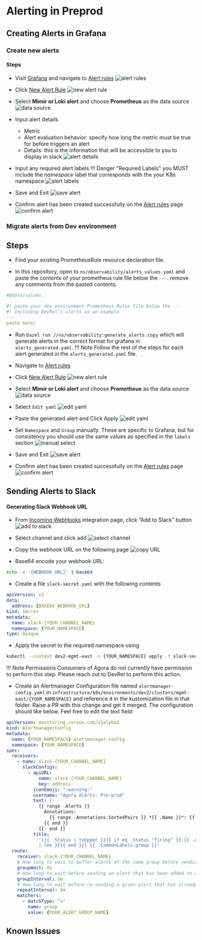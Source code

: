 # Alerting in Preprod
## Creating Alerts in Grafana

### Create new alerts
#### Steps

- Visit [Grafana](https://athena.agora-dev.w3n.io/grafana) and navigate to [Alert rules](https://athena.agora-dev.w3n.io/grafana/alerting/list)
![alert rules](screenshots/alert-rules.png)

- Click [New Alert Rule](https://athena.agora-dev.w3n.io/grafana/alerting/new?returnTo=%2Falerting%2Flist)
![new alert rule](screenshots/new-alert.png)

- Select **Mimir or Loki alert** and choose **Prometheus** as the data source
![data source](screenshots/data-source.png)

- Input alert details
  -  Metric
  -  Alert evaluation behavior: specify how long the metric must be true for before triggers an alert
  -  Details: this is the information that will be accessible to you to display in slack 
![alert details](screenshots/alert-details.png)

- Input any required alert labels
!!! Danger "Required Labels"
    you MUST include the _namespace_ label that corresponds with the your K8s namespace
![alert labels](screenshots/alert-labels.png)

- Save and Exit
![save alert](screenshots/alert-save.png)

- Confirm alert has been created successfully on the [Alert rules](https://athena.agora-dev.w3n.io/grafana/alerting/list) page
![confirm alert](screenshots/alert-confirm.png)

### Migrate alerts from Dev environment
## Steps
 
- Find your existing PrometheusRule resource declaration file.

- In this repository, open to `ns/observability/alerts_values.yaml` and paste the contents of your prometheus rule file below the `---`. remove any comments from the pasted contents.
```yaml
#@data/values

#! paste your dev environment Prometheus Rules file below the ---
#! Including DevRel's alerts as an example
---
paste here!
```

- Run `bazel run //ns/observability:generate_alerts.copy` which will generate alerts in the correct format for grafana in `alerts_generated.yaml`. 
  !!! Note
      Follow the rest of the steps for each alert generated in the `alerts_generated.yaml` file.

- Navigate to [Alert rules](https://athena.agora-dev.w3n.io/grafana/alerting/list)

- Click [New Alert Rule](https://athena.agora-dev.w3n.io/grafana/alerting/new?returnTo=%2Falerting%2Flist)
![new alert rule](screenshots/new-alert.png)

- Select **Mimir or Loki alert** and choose **Prometheus** as the data source
![data source](screenshots/data-source.png)

- Select `Edit yaml`
![edit yaml](screenshots/alert-yaml.png)

- Paste the generated alert and Click Apply
![edit yaml](screenshots/alert-yaml-edit.png)

- Set `Namespace` and `Group` manually. These are specific to Grafana, but for consistency you should use the same values as specified in the `labels` section
![manual select](screenshots/alert-manual.png)

- Save and Exit
![save alert](screenshots/alert-save.png)

- Confirm alert has been created successfully on the [Alert rules](https://athena.agora-dev.w3n.io/grafana/alerting/list) page
![confirm alert](screenshots/alert-confirm.png)

## Sending Alerts to Slack

#### Generating Slack Webhook URL 
- From [Incoming WebHooks](https://woven-by-toyota.slack.com/apps/A0F7XDUAZ-incoming-webhooks) integration page, click “Add to Slack” button
![add to slack](screenshots/slack-add.png)

- Select channel and click add
![select channel](screenshots/slack-select.png)

- Copy the webhook URL on the following page
![copy URL](screenshots/slack-url.png)

- Base64 encode your webhook URL:
```bash
echo -n '{WEBHOOK_URL}' | base64
```

- Create a file `slack-secret.yaml` with the following contents
```yaml
apiVersion: v1
data:
  address: {BASE64_WEBHOOK_URL}
kind: Secret
metadata:
  name: slack-{YOUR_CHANNEL_NAME}
  namespace: {YOUR_NAMESPACE}
type: Opaque

```


- Apply the secret to the required namespace using
```bash
kubectl --context dev2-mgmt-east -n {YOUR_NAMESPACE} apply -f slack-secret.yaml
```
!!! Note Permissions
    Consumers of Agora do not currently have permission to perform this step. Please reach out to DevRel to perform this action. 

- Create an Alertmanager Configuration file named `alertmanager-config.yaml` in `infrastructure/k8s/environments/dev2/clusters/mgmt-east/{YOUR_NAMESPACE}` and reference it in the kustomization file in that folder. Raise a PR with this change and get it merged. The configuration should like below. Feel free to edit the text field:
```yaml
apiVersion: monitoring.coreos.com/v1alpha1
kind: AlertmanagerConfig
metadata:
  name: {YOUR_NAMESPACE}-alertmanager-config
  namespace: {YOUR_NAMESPACE}
spec:
  receivers:
    - name: slack-{YOUR_CHANNEL_NAME}
      slackConfigs:
        - apiURL:
            name: slack-{YOUR_CHANNEL_NAME}
            key: address
          iconEmoji: ":warning:"
          username: "Agora Alerts: Pre-prod"
          text: |-
            {{ range .Alerts }}
              Annotations:
                {{ range .Annotations.SortedPairs }} *{{ .Name }}*: {{ .Value }}
              {{ end }}
            {{- end }}
          title:
            '[{{ .Status | toUpper }}{{ if eq .Status "firing" }}:{{ .Alerts.Firing
            | len }}{{ end }}] {{ .CommonLabels.group }}'
  route:
    receiver: slack-{YOUR_CHANNEL_NAME}
    # How long to wait to buffer alerts of the same group before sending a notification initially.
    groupWait: 0s
    # How long to wait before sending an alert that has been added to a group for which there has already been a notification.
    groupInterval: 5m
    # How long to wait before re-sending a given alert that has already been sent in a notification.
    repeatInterval: 5m
    matchers:
      - matchType: "="
        name: group
        value: {YOUR_ALERT_GROUP_NAME}
```

## Known Issues


